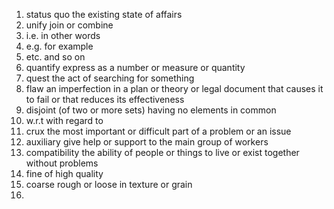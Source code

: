 
1. status quo   the existing state of affairs
2. unify      join or combine
3. i.e.     in other words
4. e.g.     for example
5. etc.      and so on
6. quantify   express as a number or measure or quantity
7. quest     the act of searching for something
8. flaw      an imperfection in a plan or theory or legal document that causes it to fail or that reduces its effectiveness
9. disjoint   (of two or more sets) having no elements in common
10. w.r.t   with regard to
11. crux    the most important or difficult part of a problem or an issue
12. auxiliary  give help or support to the main group of workers
13. compatibility  the ability of people or things to live or exist together without problems
14. fine  of high quality
15. coarse  rough or loose in texture or grain
16. 
